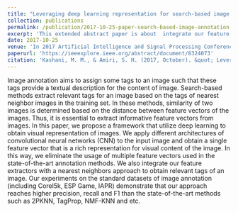 ```yaml
---
title: "Leveraging deep learning representation for search-based image annotation"
collection: publications
permalink: /publication/2017-10-25-paper-search-based-image-annotation
excerpt: 'This extended abstract paper is about  integrate our feature extractors with 2PKNN (2 pass KNN) approach to obtain relevant tags of an image.'
date: 2017-10-25
venue: 'In 2017 Artificial Intelligence and Signal Processing Conference (AISP)'
paperurl: 'https://ieeexplore.ieee.org/abstract/document/8324073'
citation: 'Kashani, M. M., & Amiri, S. H. (2017, October). &quot; Leveraging deep learning representation for search-based image annotation.&quot; <i>In 2017 Artificial Intelligence and Signal Processing Conference (AISP) (pp. 156-161). IEEE</i>.'
---
```

Image annotation aims to assign some tags to an image such that these tags provide a textual description for the content of image. Search-based methods extract relevant tags for an image based on the tags of nearest neighbor images in the training set. In these methods, similarity of two images is determined based on the distance between feature vectors of the images. Thus, it is essential to extract informative feature vectors from images. In this paper, we propose a framework that utilize deep learning to obtain visual representation of images. We apply different architectures of convolutional neural networks (CNN) to the input image and obtain a single feature vector that is a rich representation for visual content of the image. In this way, we eliminate the usage of multiple feature vectors used in the state-of-the-art annotation methods. We also integrate our feature extractors with a nearest neighbors approach to obtain relevant tags of an image. Our experiments on the standard datasets of image annotation (including Corel5k, ESP Game, IAPR) demonstrate that our approach reaches higher precision, recall and F1 than the state-of-the-art methods such as 2PKNN, TagProp, NMF-KNN and etc.